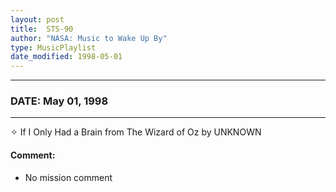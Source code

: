 ```yaml
---
layout: post
title:  STS-90
author: "NASA: Music to Wake Up By"
type: MusicPlaylist
date_modified: 1998-05-01
---
```


----
### DATE: May 01, 1998
----
✧ If I Only Had a Brain from The Wizard of Oz by UNKNOWN

#### Comment:
* No mission comment
